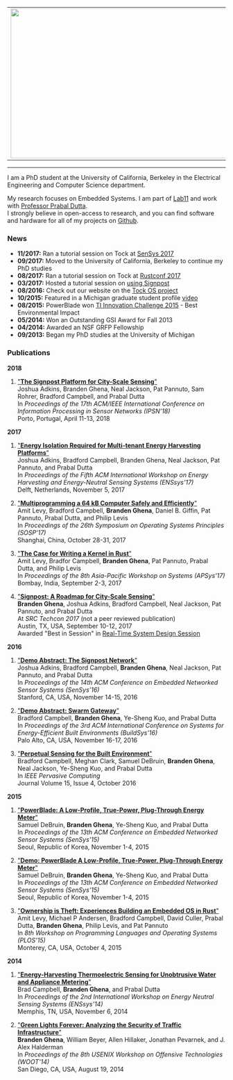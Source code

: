 <table width="700" border="0" cellspacing="0" cellpadding="0">
    <tr>
        <td wdith="0" valign="top" align="left">
            <img src="images/branden_ghena.jpg" width=566 height=345>
        </td>
        <td width="25">&nbsp;&nbsp;&nbsp;&nbsp;</td>
        <td width="525" valign="top" align="left">
            <h2>Branden Ghena</h2>
            <p>brghena@berkeley.edu
            <p>545 Cory Hall
            <br>Berkeley, CA 94720
        </td>
    </tr>
</table>

---

I am a PhD student at the University of California, Berkeley in the Electrical
Engineering and Computer Science department.

My research focuses on Embedded Systems. I am part of
[Lab11](http://lab11.eecs.umich.edu/) and work with
[Professor Prabal Dutta](http://web.eecs.umich.edu/~prabal/).  
I strongly believe in open-access to research, and you can find software and
hardware for all of my projects on [Github](http://github.com/lab11).

### News
 * <b>11/2017:</b> Ran a tutorial session on Tock at [SenSys 2017](https://www.tockos.org/events/sensys2017)
 * <b>09/2017:</b> Moved to the University of California, Berkeley to continue my PhD studies
 * <b>08/2017:</b> Ran a tutorial session on Tock at [Rustconf 2017](https://www.tockos.org/events/rustconf2017)
 * <b>03/2017:</b> Hosted a tutorial session on [using Signpost](https://github.com/lab11/signpost-software/blob/master/docs/TutorialSession.md)
 * <b>08/2016:</b> Check out our website on the [Tock OS project](http://www.tockos.org/)
 * <b>10/2015:</b> Featured in a Michigan graduate student profile [video](https://www.youtube.com/watch?v=sbth2saT0xk)
 * <b>08/2015:</b> PowerBlade won [TI Innovation Challenge 2015](http://e2e.ti.com/group/universityprogram/w/contests/2117.winners-circle#2015_winners) -  Best Environmental Impact
 * <b>05/2014:</b> Won an Outstanding GSI Award for Fall 2013
 * <b>04/2014:</b> Awarded an NSF GRFP Fellowship
 * <b>09/2013:</b> Began my PhD studies at the University of Michigan

### Publications
**2018**
1. ["**The Signpost Platform for City-Scale Sensing**"](projects/signpost/adkins18signpost.pdf)  
   Joshua Adkins, Branden Ghena, Neal Jackson, Pat Pannuto, Sam Rohrer, Bradford Campbell, and Prabal Dutta  
   In _Proceedings of the 17th ACM/IEEE International Conference on Information Processing in Sensor Networks (IPSN’18)_  
   Porto, Portugal, April 11-13, 2018  

**2017**
 1. ["**Energy Isolation Required for Multi-tenant Energy Harvesting Platforms**"](projects/signpost/adkins17energy.pdf)  
    Joshua Adkins, Bradford Campbell, Branden Ghena, Neal Jackson, Pat Pannuto, and Prabal Dutta  
    In _Proceedings of the Fifth ACM International Workshop on Energy Harvesting and Energy-Neutral Sensing Systems (ENSsys’17)_  
    Delft, Netherlands, November 5, 2017  

 3. ["**Multiprogramming a 64 kB Computer Safely and Efficiently**"](projects/tock/levy17multiprogramming.pdf)  
    Amit Levy, Bradford Campbell, **Branden Ghena**, Daniel B. Giffin, Pat Pannuto, Prabal Dutta, and Philip Levis  
    In _Proceedings of the 26th Symposium on Operating Systems Principles (SOSP’17)_  
    Shanghai, China, October 28-31, 2017  

 4. ["**The Case for Writing a Kernel in Rust**"](projects/tock/levy17rustkernel.pdf)  
    Amit Levy, Bradfor Campbell, **Branden Ghena**, Pat Pannuto, Prabal Dutta, and Philip Levis  
    In _Proceedings of the 8th Asia-Pacific Workshop on Systems (APSys’17)_  
    Bombay, India, September 2-3, 2017  

 4. ["**Signpost: A Roadmap for City-Scale Sensing**"](projects/signpost/signpost-roadmap-techcon.pdf)  
    **Branden Ghena**, Joshua Adkins, Bradford Campbell, Neal Jackson, Pat Pannuto, and Prabal Dutta  
    At _SRC Techcon 2017_ (not a peer reviewed publication)  
    Austin, TX, USA, September 10-12, 2017  
    Awarded "Best in Session" in [Real-Time System Design Session](https://www.src.org/calendar/e005108/)  

**2016**

 1. ["**Demo Abstract: The Signpost Network**"](projects/signpost/adkins16signpost-demo.pdf)  
    Joshua Adkins, Bradford Campbell, **Branden Ghena**, Neal Jackson, Pat Pannuto, and Prabal Dutta  
    In _Proceedings of the 14th ACM Conference on Embedded Networked Sensor Systems (SenSys’16)_  
    Stanford, CA, USA, November 14-15, 2016  

 2. ["**Demo Abstract: Swarm Gateway**"](projects/gateway/campbell16gateway-demo.pdf)  
    Bradford Campbell, **Branden Ghena**, Ye-Sheng Kuo, and Prabal Dutta  
    In _Proceedings of the 3rd ACM International Conference on Systems for Energy-Efficient Built Environments (BuildSys’16)_  
    Palo Alto, CA, USA, November 16-17, 2016  

 3. ["**Perpetual Sensing for the Built Environment**"](projects/powerblade/campbell16perpetual.pdf)  
    Bradford Campbell, Meghan Clark, Samuel DeBruin, **Branden Ghena**, Neal Jackson, Ye-Sheng Kuo, and Prabal Dutta  
    In _IEEE Pervasive Computing_  
    Journal Volume 15, Issue 4, October 2016  

**2015**

 1. ["**PowerBlade: A Low-Profile, True-Power, Plug-Through Energy Meter**"](projects/powerblade/debruin15powerblade.pdf)  
    Samuel DeBruin, **Branden Ghena**, Ye-Sheng Kuo, and Prabal Dutta  
    In _Proceedings of the 13th ACM Conference on Embedded Networked Sensor Systems (SenSys'15)_  
    Seoul, Republic of Korea, November 1-4, 2015  

 2. ["**Demo: PowerBlade A Low-Profile, True-Power, Plug-Through Energy Meter**"](projects/powerblade/debruin15powerblade-demo.pdf)  
    Samuel DeBruin, **Branden Ghena**, Ye-Sheng Kuo, and Prabal Dutta  
    In _Proceedings of the 13th ACM Conference on Embedded Networked Sensor Systems (SenSys'15)_  
    Seoul, Republic of Korea, November 1-4, 2015  

 3. ["**Ownership is Theft: Experiences Building an Embedded OS in Rust**"](projects/helena/levy15ownership.pdf)  
    Amit Levy, Michael P Andersen, Bradford Campbell, David Culler, Prabal Dutta, **Branden Ghena**, Philip Levis, and Pat Pannuto  
    In _8th Workshop on Programming Languages and Operating Systems (PLOS'15)_  
    Monterey, CA, USA, October 4, 2015  

**2014**

 1. ["**Energy-Harvesting Thermoelectric Sensing for Unobtrusive Water and Appliance Metering**"](projects/thermonjolo/campbell14thermes.pdf)  
    Brad Campbell, **Branden Ghena**, and Prabal Dutta  
    In _Proceedings of the 2nd International Workshop on Energy Neutral Sensing Systems (ENSsys'14)_  
    Memphis, TN, USA, November 6, 2014  
 
 2. ["**Green Lights Forever: Analyzing the Security of Traffic Infrastructure**"](projects/green_lights/ghena14green_lights.pdf)  
    **Branden Ghena**, William Beyer, Allen Hillaker, Jonathan Pevarnek, and J. Alex Halderman  
    In _Proceedings of the 8th USENIX Workshop on Offensive Technologies (WOOT'14)_  
    San Diego, CA, USA, August 19, 2014  
